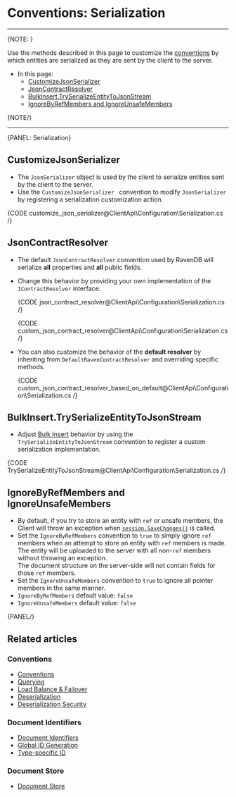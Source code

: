 # Conventions: Serialization

---

{NOTE: }

Use the methods described in this page to customize the [conventions](../../client-api/configuration/conventions) 
by which entities are serialized as they are sent by the client to the server.  

* In this page:  
  * [CustomizeJsonSerializer](../../client-api/configuration/serialization#customizejsonserializer)  
  * [JsonContractResolver](../../client-api/configuration/serialization#jsoncontractresolver)  
  * [BulkInsert.TrySerializeEntityToJsonStream](../../client-api/configuration/serialization#bulkinsert.tryserializeentitytojsonstream)  
  * [IgnoreByRefMembers and IgnoreUnsafeMembers](../../client-api/configuration/serialization#ignorebyrefmembers-and-ignoreunsafemembers)  

{NOTE/}

---

{PANEL: Serialization}

## CustomizeJsonSerializer

* The `JsonSerializer` object is used by the client to serialize entities 
  sent by the client to the server.  
* Use the `CustomizeJsonSerializer ` convention to modify `JsonSerializer` 
  by registering a serialization customization action.  

{CODE customize_json_serializer@ClientApi\Configuration\Serialization.cs /}

## JsonContractResolver

* The default `JsonContractResolver` convention used by RavenDB will serialize 
  **all** properties and **all** public fields.  
* Change this behavior by providing your own implementation of the `IContractResolver` 
  interface.  

    {CODE json_contract_resolver@ClientApi\Configuration\Serialization.cs /}

    {CODE custom_json_contract_resolver@ClientApi\Configuration\Serialization.cs /}

* You can also customize the behavior of the **default resolver** by inheriting 
  from `DefaultRavenContractResolver` and overriding specific methods.  

    {CODE custom_json_contract_resolver_based_on_default@ClientApi\Configuration\Serialization.cs /}

## BulkInsert.TrySerializeEntityToJsonStream

* Adjust [Bulk Insert](../../client-api/bulk-insert/how-to-work-with-bulk-insert-operation) 
  behavior by using the `TrySerializeEntityToJsonStream` convention to register a custom 
  serialization implementation.  

{CODE TrySerializeEntityToJsonStream@ClientApi\Configuration\Serialization.cs /}

## IgnoreByRefMembers and IgnoreUnsafeMembers

* By default, if you try to store an entity with `ref` or unsafe members, 
  the Client will throw an exception when [`session.SaveChanges()`](../../client-api/session/saving-changes) 
  is called.  
* Set the `IgnoreByRefMembers` convention to `true` to simply ignore `ref` 
  members when an attempt to store an entity with `ref` members is made.  
  The entity will be uploaded to the server with all non-`ref` members without 
  throwing an exception.  
  The document structure on the server-side will not contain fields for those 
  `ref` members.  
* Set the `IgnoreUnsafeMembers` convention to `true` to ignore all pointer 
  members in the same manner.  
* `IgnoreByRefMembers` default value: `false`  
* `IgnoreUnsafeMembers` default value: `false`  

{PANEL/}

## Related articles

### Conventions

- [Conventions](../../client-api/configuration/conventions)  
- [Querying](../../client-api/configuration/querying)  
- [Load Balance & Failover](../../client-api/configuration/load-balance/overview)  
- [Deserialization](../../client-api/configuration/deserialization)  
- [Deserialization Security](../../client-api/security/deserialization-security)  

### Document Identifiers

- [Document Identifiers](../../client-api/document-identifiers/working-with-document-identifiers)  
- [Global ID Generation](../../client-api/configuration/identifier-generation/global)  
- [Type-specific ID](../../client-api/configuration/identifier-generation/type-specific)  

### Document Store

- [Document Store](../../client-api/what-is-a-document-store)  
